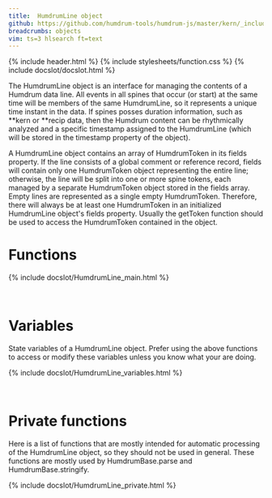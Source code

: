 ```yaml
---
title:  HumdrumLine object
github: https://github.com/humdrum-tools/humdrum-js/master/kern/_include/humdrum-js/HumdrumLine.js
breadcrumbs: objects
vim: ts=3 hlsearch ft=text
---
```


{% include header.html %}
{% include stylesheets/function.css %}
{% include docslot/docslot.html %}

The <span class="obj">HumdrumLine</span> object is an interface for
managing the contents of a Humdrum data line.  All events in all spines
that occur (or start) at the same time will be members of the same <span
class="obj">HumdrumLine</span>, so it represents a unique time instant
in the data.  If spines posses duration information, such as <span
class="exinterp">**kern</span> or <span class="exinterp">**recip</span>
data, then the Humdrum content can be rhythmically analyzed and a specific
timestamp assigned to the <span class="obj">HumdrumLine</span> (which
will be stored in the <span class="var">timestamp</span> property of the object).


A <span class="obj">HumdrumLine</span> object contains an array of
<span class="obj s">HumdrumToken</span> in its <span class="var
arr">fields</span> property.  If the line consists of a global
comment or reference record, <span class="var arr">fields</span>
will contain only one <span class="obj">HumdrumToken</span>
object representing the entire line; otherwise, the line will be
split into one or more spine tokens, each managed by a separate
<span class="obj">HumdrumToken</span> object stored in the <span
class="var">fields</span> array.  Empty lines are represented as a
single empty <span class="obj">HumdrumToken</span>.  Therefore, there
will always be at least one <span class="obj">HumdrumToken</span>
in an initialized <span class="obj">HumdrumLine</span> object's
<span class="var">fields</span> property.  Usually the <span
class="func">getToken</span> function should be used to access the <span
class="obj s">HumdrumToken</span> contained in the object.


# Functions #

{% include docslot/HumdrumLine_main.html %}



<br/>

# Variables #

State variables of a <span class="obj">HumdrumLine</span> object.  Prefer
using the above functions to access or modify these variables unless you
know what your are doing.

{% include docslot/HumdrumLine_variables.html %}



<br/>

# Private functions #

Here is a list of functions that are mostly intended for automatic
processing of the <span class="obj">HumdrumLine</span> object, so 
they should not be used in general.  These functions are mostly
used by
<span class="objfunc">HumdrumBase.parse</span> and
<span class="objfunc">HumdrumBase.stringify</span>.

{% include docslot/HumdrumLine_private.html %}


